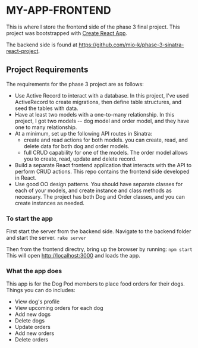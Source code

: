 # MY-APP-FRONTEND

This is where I store the frontend side of the phase 3 final project. 
This project was bootstrapped with [Create React App](https://github.com/facebook/create-react-app).

The backend side is found at https://github.com/mio-k/phase-3-sinatra-react-project.

##  Project Requirements
The requirements for the phase 3 project are as follows:
- Use Active Record to interact with a database. In this project, I've used ActiveRecord to create migrations, then define table structures, and seed the tables with data.
- Have at least two models with a one-to-many relationship.  In this project, I got two models -- dog model and order model, and they have one to many relationship.
- At a minimum, set up the following API routes in Sinatra:
    - create and read actions for both models.  you can create, read, and delete data for both dog and order models.
    - full CRUD capability for one of the models.  The order model allows you to create, read, update and delete record.
- Build a separate React frontend application that interacts with the API to perform CRUD actions. This repo contains the frontend side developed in React.
- Use good OO design patterns. You should have separate classes for each of your models, and create instance and class methods as necessary. The project has both Dog and Order classes, and you can create instances as needed.

### To start the app

First start the server from the backend side. Navigate to the backend folder and start the server.
`rake server`

Then from the frontend directry, bring up the browser by running:
`npm start`
This will open [http://localhost:3000](http://localhost:3000) and loads the app.


### What the app does

This app is for the Dog Pod members to place food orders for their dogs.
Things you can do includes:
- View dog's profile
- View upcoming orders for each dog
- Add new dogs
- Delete dogs
- Update orders
- Add new orders
- Delete orders

